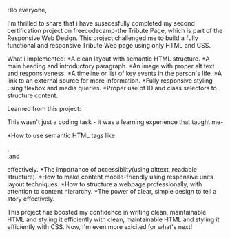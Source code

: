 Hlo everyone,

I'm thrilled to share that i have susscesfully completed my second certification project on freecodecamp-the Tribute Page, which is part of the Responsive Web Design.
This project challenged me to build a fully functional and responsive Tribute Web page using only HTML and CSS.

What i implemented:
*A clean layout with semantic HTML structure.
*A main heading and introductory paragraph.
*An image with proper alt text and responsiveness.
*A timeline or list of key events in the person's life.
*A link to an external source for more information.
*Fully responsive styling using flexbox and media queries.
*Proper use of ID and class selectors to structure content.

Learned from this project:

This wasn't just a coding task - it was a learning experience that taught me-

*How to use semantic HTML tags like <main></main>,<section></section>,and <figure></figure> effectively.
*The importance of accessibilty(using alttext, readable structure).
*How to make content mobile-friendly using responsive units layout techniques.
*How to structure a webpage professionally, with attention to content hierarchy.
*The power of clear, simple design to tell a story effectively.

This project has boosted my confidence in writing clean, maintainable HTML and styling it efficiently with clean, maintainable HTML and styling it efficiently with CSS. Now, I'm even more
exicited for what's next!
